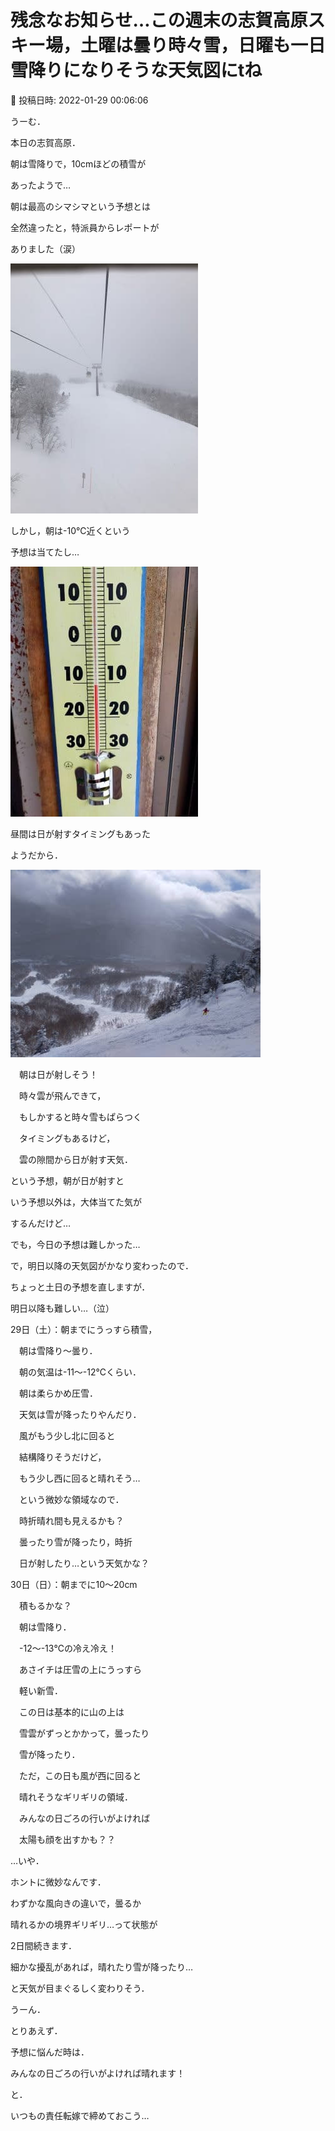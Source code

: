 # 残念なお知らせ…この週末の志賀高原スキー場，土曜は曇り時々雪，日曜も一日雪降りになりそうな天気図にtね

📅 投稿日時: 2022-01-29 00:06:06

うーむ．


本日の志賀高原．


朝は雪降りで，10cmほどの積雪が


あったようで…


朝は最高のシマシマという予想とは


全然違ったと，特派員からレポートが


ありました（涙）




![7287dfc11907bb2b11abd651e44aaf63.jpg](images/7287dfc11907bb2b11abd651e44aaf63.jpg)







しかし，朝は-10℃近くという


予想は当てたし…




![fdc4be395f931203164004a4605ee66a.jpg](images/fdc4be395f931203164004a4605ee66a.jpg)







昼間は日が射すタイミングもあった


ようだから．




![3a4c70b259cf3b4b758c6fd5a2b28c74.jpg](images/3a4c70b259cf3b4b758c6fd5a2b28c74.jpg)







　朝は日が射しそう！


　時々雲が飛んできて，


　もしかすると時々雪もぱらつく


　タイミングもあるけど，


　雲の隙間から日が射す天気．


という予想，朝が日が射すと


いう予想以外は，大体当てた気が


するんだけど…





でも，今日の予想は難しかった…





で，明日以降の天気図がかなり変わったので．


ちょっと土日の予想を直しますが．


明日以降も難しい…（泣）





29日（土）：朝までにうっすら積雪，


　朝は雪降り～曇り．


　朝の気温は-11～-12℃くらい．


　朝は柔らかめ圧雪．


　天気は雪が降ったりやんだり．


　風がもう少し北に回ると


　結構降りそうだけど，


　もう少し西に回ると晴れそう…


　という微妙な領域なので．


　時折晴れ間も見えるかも？


　曇ったり雪が降ったり，時折


　日が射したり…という天気かな？





30日（日）：朝までに10～20cm


　積もるかな？


　朝は雪降り．


　-12～-13℃の冷え冷え！


　あさイチは圧雪の上にうっすら


　軽い新雪．


　この日は基本的に山の上は


　雪雲がずっとかかって，曇ったり


　雪が降ったり．


　ただ，この日も風が西に回ると


　晴れそうなギリギリの領域．


　みんなの日ごろの行いがよければ


　太陽も顔を出すかも？？





…いや．


ホントに微妙なんです．


わずかな風向きの違いで，曇るか


晴れるかの境界ギリギリ…って状態が


2日間続きます．


細かな擾乱があれば，晴れたり雪が降ったり…


と天気が目まぐるしく変わりそう．





うーん．


とりあえず．


予想に悩んだ時は．





みんなの日ごろの行いがよければ晴れます！





と．


いつもの責任転嫁で締めておこう…
